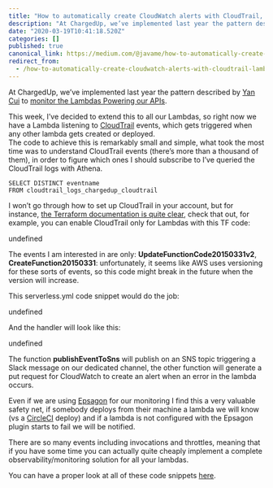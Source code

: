 ```yaml
---
title: "How to automatically create CloudWatch alerts with CloudTrail, Lambda, and Serverless"
description: "At ChargedUp, we’ve implemented last year the pattern described by Yan Cui to monitor the Lambdas Powering our APIs."
date: "2020-03-19T10:41:18.520Z"
categories: []
published: true
canonical_link: https://medium.com/@javame/how-to-automatically-create-cloudwatch-alerts-with-cloudtrail-lambda-and-serverless-62aca7bdac5b
redirect_from:
  - /how-to-automatically-create-cloudwatch-alerts-with-cloudtrail-lambda-and-serverless-62aca7bdac5b
---
```


At ChargedUp, we’ve implemented last year the pattern described by [Yan Cui](https://medium.com/u/d00f1e6b06a2) to [monitor the Lambdas Powering our APIs](https://medium.com/free-code-camp/how-to-auto-create-cloudwatch-alarms-for-apis-with-cloudwatch-events-and-lambda-b128920857aa).

This week, I’ve decided to extend this to all our Lambdas, so right now we have a Lambda listening to [CloudTrail](https://aws.amazon.com/cloudtrail/) events, which gets triggered when any other lambda gets created or deployed.   
The code to achieve this is remarkably small and simple, what took the most time was to understand CloudTrail events (there’s more than a thousand of them), in order to figure which ones I should subscribe to I’ve queried the CloudTrail logs with Athena.

```
SELECT DISTINCT eventname
FROM cloudtrail_logs_chargedup_cloudtrail
```

I won’t go through how to set up CloudTrail in your account, but for instance, [the Terraform documentation is quite clear](https://www.terraform.io/docs/providers/aws/r/cloudtrail.html), check that out, for example, you can enable CloudTrail only for Lambdas with this TF code:

undefined

The events I am interested in are only: **UpdateFunctionCode20150331v2**, **CreateFunction20150331**: unfortunately, it seems like AWS uses versioning for these sorts of events, so this code might break in the future when the version will increase.

This serverless.yml code snippet would do the job:

undefined

And the handler will look like this:

undefined

The function **publishEventToSns** will publish on an SNS topic triggering a Slack message on our dedicated channel, the other function will generate a put request for CloudWatch to create an alert when an error in the lambda occurs.

Even if we are using [Epsagon](https://epsagon.com/) for our monitoring I find this a very valuable safety net, if somebody deploys from their machine a lambda we will know (vs a [CircleCI](https://circleci.com/) deploy) and if a lambda is not configured with the Epsagon plugin starts to fail we will be notified.

There are so many events including invocations and throttles, meaning that if you have some time you can actually quite cheaply implement a complete observability/monitoring solution for all your lambdas.

You can have a proper look at all of these code snippets [here](https://gist.github.com/aterreno/940c686c8fc409f39a8ec60b16d35bff).
